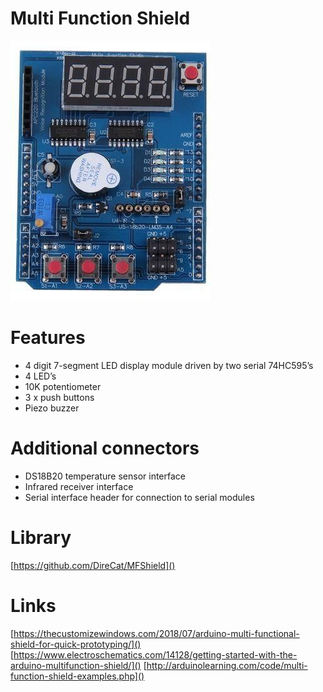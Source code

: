 # Multi Function Shield
![](shield.jpg)
# Features

* 4 digit 7-segment LED display module driven by two serial 74HC595’s
* 4 LED’s
* 10K potentiometer
* 3 x push buttons
* Piezo buzzer

# Additional connectors
* DS18B20 temperature sensor interface
* Infrared receiver interface
* Serial interface header for connection to serial modules

# Library
[https://github.com/DireCat/MFShield]()

# Links
[https://thecustomizewindows.com/2018/07/arduino-multi-functional-shield-for-quick-prototyping/]()
[https://www.electroschematics.com/14128/getting-started-with-the-arduino-multifunction-shield/]()
[http://arduinolearning.com/code/multi-function-shield-examples.php]()
